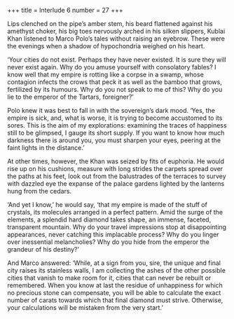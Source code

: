 +++
title = Interlude 6
number = 27
+++

Lips clenched on the pipe’s amber stem, his beard flattened against his amethyst choker, his big toes nervously arched in his silken slippers, Kublai Khan listened to Marco Polo’s tales without raising an eyebrow. These were the evenings when a shadow of hypochondria weighed on his heart.

‘Your cities do not exist. Perhaps they have never existed. It is sure they will never exist again. Why do you amuse yourself with consolatory fables? I know well that my empire is rotting like a corpse in a swamp, whose contagion infects the crows that peck it as well as the bamboo that grows, fertilized by its humours. Why do you not speak to me of this? Why do you lie to the emperor of the Tartars, foreigner?’

Polo knew it was best to fall in with the sovereign’s dark mood. ‘Yes, the empire is sick, and, what is worse, it is trying to become accustomed to its sores. This is the aim of my explorations: examining the traces of happiness still to be glimpsed, I gauge its short supply. If you want to know how much darkness there is around you, you must sharpen your eyes, peering at the faint lights in the distance.’

At other times, however, the Khan was seized by fits of euphoria. He would rise up on his cushions, measure with long strides the carpets spread over the paths at his feet, look out from the balustrades of the terraces to survey with dazzled eye the expanse of the palace gardens lighted by the lanterns hung from the cedars.

‘And yet I know,’ he would say, ‘that my empire is made of the stuff of crystals, its molecules arranged in a perfect pattern. Amid the surge of the elements, a splendid hard diamond takes shape, an immense, faceted, transparent mountain. Why do your travel impressions stop at disappointing appearances, never catching this implacable process? Why do you linger over inessential melancholies? Why do you hide from the emperor the grandeur of his destiny?’

And Marco answered: ‘While, at a sign from you, sire, the unique and final city raises its stainless walls, I am collecting the ashes of the other possible cities that vanish to make room for it, cities that can never be rebuilt or remembered. When you know at last the residue of unhappiness for which no precious stone can compensate, you will be able to calculate the exact number of carats towards which that final diamond must strive. Otherwise, your calculations will be mistaken from the very start.’